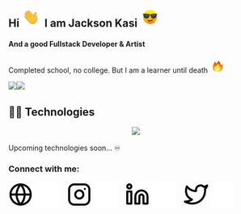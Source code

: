 
<h2> Hi <img src="./img/animate/hand.gif" width="40px" height="40px" > I am  Jackson Kasi <img src="./img/animate/face.gif" width="40px" height="40px" /></h2>
<h4>And a good Fullstack Developer & Artist</h4>
<p>Completed school,  no college. But I am a learner until death <img src="./img/animate/fire.gif" height="30px" width="30px" />
<br/>

<img src="https://media.giphy.com/media/LmNwrBhejkK9EFP504/giphy.gif" width="165px" /><img src="https://github-readme-stats.vercel.app/api/top-langs/?username=jacksonkasi0&layout=compact"  margin-left="-100px" />


## 👨‍💻 Technologies
  
<p align="center">
  <a href="https://dev.to/jacksonkasi">
    <img src="https://skillicons.dev/icons?i=html,css,sass,bootstrap,mui,tailwind,js,react,nextjs,redux,nodejs,express,graphql,apollo,mongodb,firebase,azure,netlify,heroku,vercel,git,github,gitlab,vscode&perline=8" />
  </a>
</p>

<p>Upcoming technologies soon... ♾ </p>


### Connect with me:

[![website](./img/globe-light.svg)](https://dev.to/jacksonkasi#gh-light-mode-only)
[![website](./img/globe-dark.svg)](https://dev.to/jacksonkasi#gh-dark-mode-only)
&nbsp;&nbsp;
[![website](./img/instagram-light.svg)](https://www.instagram.com/jacksonkasi555#gh-light-mode-only)
[![website](./img/instagram-dark.svg)](https://www.instagram.com/jacksonkasi555#gh-dark-mode-only)
&nbsp;&nbsp;
[![website](./img/linkedin-light.svg)](https://linkedin.com/in/jacksonkasi#gh-light-mode-only)
[![website](./img/linkedin-dark.svg)](https://linkedin.com/in/jacksonkasi#gh-dark-mode-only)
&nbsp;&nbsp;
[![website](./img/twitter-light.svg)](https://twitter.com/Jacksonkasi11#gh-light-mode-only)
[![website](./img/twitter-dark.svg)](https://twitter.com/Jacksonkasi11#gh-dark-mode-only)
